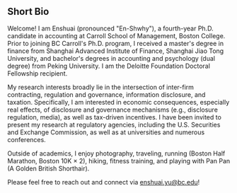 <h2 id="bio" style="margin-top: 10px;">Short Bio</h2>

Welcome! I am Enshuai (pronounced "En-Shwhy"), a fourth-year Ph.D. candidate in accounting at Carroll School of Management, Boston College. Prior to joining BC Carroll's Ph.D. program, I received a master's degree in finance from Shanghai Advanced Institute of Finance, Shanghai Jiao Tong University, and bachelor's degrees in accounting and psychology (dual degree) from Peking University. I am the Deloitte Foundation Doctoral Fellowship recipient.

My research interests broadly lie in the intersection of inter-firm contracting, regulation and governance, information disclosure, and taxation. Specifically, I am interested in economic consequences, especially real effects, of disclosure and governance mechanisms (e.g., disclosure regulation, media), as well as tax-driven incentives. I have been invited to present my research at regulatory agencies, including the U.S. Securities and Exchange Commission, as well as at universities and numerous conferences.

Outside of academics, I enjoy photography, traveling, running (Boston Half Marathon, Boston 10K × 2), hiking, fitness training, and playing with Pan Pan (A Golden British Shorthair).

Please feel free to reach out and connect via <a href="enshuai.yu@bc.edu">enshuai.yu@bc.edu</a>!
